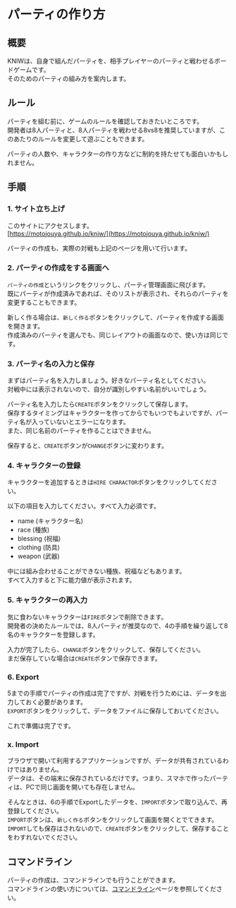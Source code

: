 
# パーティの作り方

## 概要
KNIWは、自身で組んだパーティを、相手プレイヤーのパーティと戦わせるボードゲームです。  
そのためのパーティの組み方を案内します。  

## ルール
パーティを組む前に、ゲームのルールを確認しておきたいところです。  
開発者は8人パーティと、8人パーティを戦わせる8vs8を推奨していますが、このあたりのルールを変更して遊ぶこともできます。  

パーティの人数や、キャラクターの作り方などに制約を持たせても面白いかもしれません。  

## 手順

### 1. サイト立ち上げ
このサイトにアクセスします。  
[https://motojouya.github.io/kniw/](https://motojouya.github.io/kniw/)  

パーティの作成も、実際の対戦も上記のページを用いて行います。  

### 2. パーティの作成をする画面へ
`パーティの作成`というリンクをクリックし、パーティ管理画面に飛びます。  
既にパーティが作成済みであれば、そのリストが表示され、それらのパーティを変更することもできます。  

新しく作る場合は、`新しく作る`ボタンをクリックして、パーティを作成する画面を開きます。  
作成済みのパーティを選んでも、同じレイアウトの画面なので、使い方は同じです。  

### 3. パーティ名の入力と保存
まずはパーティ名を入力しましょう。好きなパーティ名としてください。  
対戦中には表示されないので、自分が識別しやすい名前がいいでしょう。  

パーティ名を入力したら`CREATE`ボタンをクリックして保存します。  
保存するタイミングはキャラクターを作ってからでもいつでもよいですが、パーティ名が入っていないとエラーになります。  
また、同じ名前のパーティを作ることはできません。  

保存すると、`CREATE`ボタンが`CHANGE`ボタンに変わります。  

### 4. キャラクターの登録
キャラクターを追加するときは`HIRE CHARACTOR`ボタンをクリックしてください。  

以下の項目を入力してください。すべて入力必須です。  
- name (キャラクター名)  
- race (種族)
- blessing (祝福)
- clothing (防具)
- weapon (武器)

中には組み合わせることができない種族、祝福などもあります。  
すべて入力すると下に能力値が表示されます。  

### 5. キャラクターの再入力
気に食わないキャラクターは`FIRE`ボタンで削除できます。  
開発者の決めたルールでは、8人パーティが推奨なので、4の手順を繰り返して8名のキャラクターを登録します。  

入力が完了したら、`CHANGE`ボタンをクリックして、保存してください。  
まだ保存していな場合は`CREATE`ボタンで保存できます。  

### 6. Export
5までの手順でパーティの作成は完了ですが、対戦を行うためには、データを出力しておく必要があります。  
`EXPORT`ボタンをクリックして、データをファイルに保存しておいてください。  

これで準備は完了です。  

### x. Import
ブラウザで開いて利用するアプリケーションですが、データが共有されているわけではありません。  
データは、その端末に保存されているだけです。つまり、スマホで作ったパーティは、PCで同じ画面を開いても存在しません。  

そんなときは、6の手順でExportしたデータを、`IMPORT`ボタンで取り込んで、再登録してください。  
`IMPORT`ボタンは、`新しく作る`ボタンをクリックして画面を開くとでてきます。  
`IMPORT`しても保存はされないので、`CREATE`ボタンをクリックして、保存することをわすれないでください。  

## コマンドライン
パーティの作成は、コマンドラインでも行うことができます。  
コマンドラインの使い方については、[コマンドライン](/docs/play/how_to_use_command.md)ページを参照してください。  

